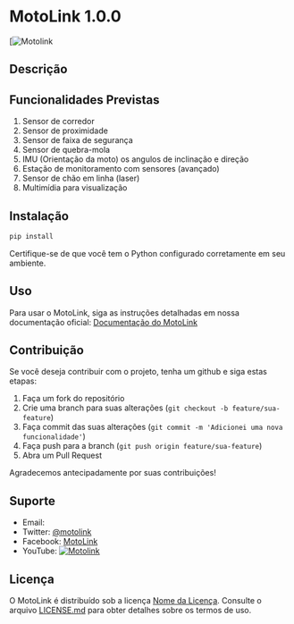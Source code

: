 
# MotoLink 1.0.0


[![Motolink](https://lh3.googleusercontent.com/pw/AP1GczOFeDE3EnZllbo4rF9JgqfRlUhP2XhR3jWTSIuidddlP7SAAw04J8DViqXICY3Nd63DnjeuvvijZGptCWHS7cTins05iKfGhGkyIZwGM7yrL2040GGmS3lG2H9b6dOoUKrZYRn--mYXBVsFSnyLl5eAPIhk5Iyymn3F4PgoI21NRoBCfZcme44QghhMsIHoOH4xgAYm1CHwJXFP08wFNsAn8MVbKsRpFMfLg2QlOi-QI4gDXN0xxe_mFP3cNuPiTp2yQ4wLKKVRetoTQdkVqBU8XYOApFyNbI660eo4H8bIQIbUmgS67DLSWdJ5JZk1o-5dzhNrDgnFobMipYWbCBVtARjCBH2HBcqkq67j8hYGZAL84Ty3G-1tR0zAEFXVOL78c_o7rRgkOjZzSvxPDaL09mCn2nJd08OAWBM78LIBUr_ApxrVyDT6lBnN9RmubGUAmltTP4GtkRuDE087vEEUHgNRIoNheFCHT5otWl8C5XBu2UHHBinjUYOzfZvr3YFc7gx_YL9hXjUpLrhZlHwDzCQyFs5ycX8bu1MPpfgjwSqYTXTncGEmTYFmzyWimAOZCQ7nSur3CrjudM5edg-mwSw0fS9gaR9dGE32D7h6d4XCg1Q0CACpC7KZioK0thbaAiRYUOh6mBQaO9Vt5m-3WvOzcdQzkR9nxDHqJiG6ZAKV5eIUrkoQwnf11Ww7U3Uzse7SbrnOcTYbJrxxKhJ5aZpgThTVmwHuyAdlrh4jgOj8IYWAXDAizkGpXLTItEAW2GkGu2IbFs3cbxOEbyiPKXIrNMbCuj2bdS2nQvX3O5SVcxSX1bMRfxs5N4oCvFPblHCw__11xAUEOC_jMGgMvJhcCrbHDgVBKH7GHxRq8Qi-sg1nPP8VpXB4UpZX0xM33THQCFLp8_I0iCzCeZxWES1LUnFXCsfG1pwbGmzqWpQ8mn09gVT7zx4kHDmdC_LIyusMab3pzSBglMxtdMns2sMeCkQlseouTZBHhm-TpUr6YpfjNT3d0rrwB6LO5p1Y=w675-h676-s-no-gm?authuser=1)



## Descrição


## Funcionalidades Previstas

1. Sensor de corredor
2. Sensor de proximidade
3. Sensor de faixa de segurança
4. Sensor de quebra-mola
5. IMU (Orientação da moto) os angulos de inclinação e direção
6. Estação de monitoramento com sensores (avançado)
7. Sensor de chão em linha (laser)
8. Multimídia para visualização
   


## Instalação


```bash
pip install 
```

Certifique-se de que você tem o Python configurado corretamente em seu ambiente.


## Uso

Para usar o MotoLink, siga as instruções detalhadas em nossa documentação oficial: [Documentação do MotoLink](https://teste.readthedocs.io)

## Contribuição

Se você deseja contribuir com o projeto, tenha um github e siga estas etapas:

1. Faça um fork do repositório
2. Crie uma branch para suas alterações (`git checkout -b feature/sua-feature`)
3. Faça commit das suas alterações (`git commit -m 'Adicionei uma nova funcionalidade'`)
4. Faça push para a branch (`git push origin feature/sua-feature`)
5. Abra um Pull Request

Agradecemos antecipadamente por suas contribuições!

## Suporte

- Email: 
- Twitter: [@motolink](https://twitter.com/)
- Facebook: [MotoLink](https://www.facebook.com/)
- YouTube: [![Motolink](https://img.shields.io/static/v1?label=subscribe&logo=youtube&logoColor=ff0000&color=brightgreen&message=2k)](https://www.youtube.com/c/KivyMD)

## Licença

O MotoLink é distribuído sob a licença [Nome da Licença](LICENSE.md). Consulte o arquivo [LICENSE.md](LICENSE.md) para obter detalhes sobre os termos de uso.


```


